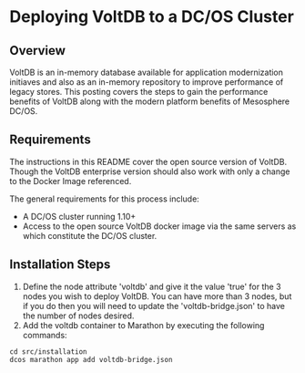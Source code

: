 # Deploying VoltDB to a DC/OS Cluster

## Overview
VoltDB is an in-memory database available for application modernization initiaves and also as an in-memory repository to improve performance of legacy stores.  This posting covers the steps to gain the performance benefits of VoltDB along with the modern platform benefits of Mesosphere DC/OS.
 

## Requirements
The instructions in this README cover the open source version of VoltDB.  Though the VoltDB enterprise version should also work with only a change to the Docker Image referenced.

The general requirements for this process include:
* A DC/OS cluster running 1.10+
* Access to the open source VoltDB docker image via the same servers as which constitute the DC/OS cluster.

## Installation Steps
1. Define the node attribute 'voltdb' and give it the value 'true' for the 3 nodes you wish to deploy VoltDB.  You can have more than 3 nodes, but if you do then you will need to update the 'voltdb-bridge.json' to have the number of nodes desired.
2. Add the voltdb container to Marathon by executing the following commands:
```
cd src/installation
dcos marathon app add voltdb-bridge.json
```
